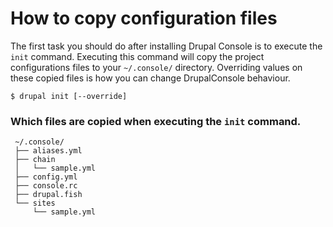 # How to copy configuration files
The first task you should do after installing Drupal Console is to execute the `init` command. Executing this command will copy the project configurations files to your `~/.console/` directory. Overriding values on these copied files is how you can change DrupalConsole behaviour.
 
 ```
 $ drupal init [--override]
 ```
 
### Which files are copied when executing the `init` command.
```
 ~/.console/ 
 ├── aliases.yml 
 ├── chain 
 │   └── sample.yml 
 ├── config.yml 
 ├── console.rc 
 ├── drupal.fish 
 └── sites 
     └── sample.yml 
```